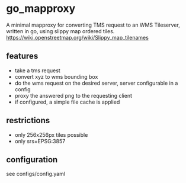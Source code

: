# go_mapproxy
A minimal mapproxy for converting TMS request to an WMS Tileserver, written in go, using slippy map ordered tiles.
https://wiki.openstreetmap.org/wiki/Slippy_map_tilenames

## features
- take a tms request
- convert xyz to wms bounding box
- do the wms request on the desired server, server configurable in a config 
- proxy the answered png to the requesting client
- if configured, a simple file cache is applied

## restrictions
- only 256x256px tiles possible
- only srs=EPSG:3857

## configuration
see configs/config.yaml


